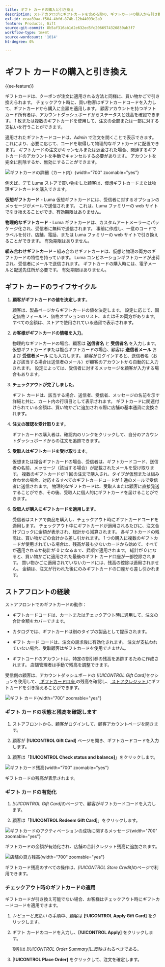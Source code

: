 ```yaml
---
title: ギフト カードの購入と引き換え
description: ストアカタログにギフトカードを含める際の、ギフトカードの購入から引き換えまでのライフサイクルについて説明します。
exl-id: ecaa39aa-f504-4bfd-874b-12b44093c2a9
feature: Products, Gift
source-git-commit: 8b5af316ab1d2e632ed5fc2066974326830ab3f7
workflow-type: tm+mt
source-wordcount: '1014'
ht-degree: 0%

---
```


# ギフト カードの購入と引き換え

{{ee-feature}}

ギフトカードは、クーポンが注文に適用される方法と同様に、買い物かごで引き換えられます。 チェックアウト時に、買い物客はギフトカードコードを入力して、ギフトカードから購入に金額を適用します。 顧客アカウントを持つギフトカード所有者は、アカウントダッシュボードからステータスと残高を確認できます。 1 枚または複数のギフトカードを使用して、注文の全部または一部に対する支払いを行うことができます。

適用されたギフトカードコードは、_Admin_ で注文を開くことで表示できます。これにより、必要に応じて、コードを取得して物理的なギフトカードに配置できます。 ギフトカードの注文がキャンセルまたは返金された場合、関連するギフトカードのアカウントを手動でキャンセルする必要があります。 アカウントを完全に削除するか、無効にすることができます。

![ ギフトカードの詳細（カート内） ](./assets/storefront-gift-card-order-customer-account.png){width="700" zoomable="yes"}

例えば、デモ Luma ストアで買い物をした顧客は、仮想ギフトカードまたは物理ギフトカードを購入できます。

**仮想ギフトカード** - Luma 仮想ギフトカードには、受信者に対するオプションのメッセージがメールで送信されます。 これは、Luma ファミリーの web サイトで引き換えることができ、有効期限はありません。

**物理的なギフトカード** - Luma ギフトカードは、カスタムアートメーラーにパッケージ化され、受信者に無料で送信されます。 事前に作成し、一意のコードでラベルを付け、店舗、電話、または Luma ファミリーの web サイトで引き換えることができます。 有効期限はありません。

**組み合わせギフトカード** – 組み合わせギフトカードは、仮想と物理の両方のギフトカードの特性を持っています。 Luma コンビネーションギフトカードが出荷され、受信者にメールで送信されます。 ギフトカードの購入時には、電子メールと配送先住所が必要です。 有効期限はありません。

## ギフト カードのライフサイクル

1. **顧客がギフトカードの値を決定します**。

   顧客は、製品ページからギフトカードの値を決定します。 設定に応じて、固定価格フィールド、価格オプションのリスト、またはその両方があります。 すべての金額は、ストアで使用されている通貨で表示されます。

1. **お客様がギフトカードの情報を入力**。

   物理的なギフトカードの場合、顧客は **送信者名** と **受信者名** を入力します。 仮想ギフトカードまたは複合ギフトカードの場合、顧客は **送信者メール** および **受信者メール** にも入力します。 顧客がログインすると、送信者名（および該当する場合は送信者のメール）が顧客のアカウントから自動的に入力されます。 設定によっては、受信者に対するメッセージを顧客が入力する場合もあります。

1. **チェックアウトが完了しました**。

   ギフト カードは、該当する場合、送信者、受信者、メッセージの名前を示す詳細と共に、カート内の行項目として表示されます。 ギフトカードに関連付けられている金額は、買い物かごに追加される際に店舗の基本通貨に変換されます。

1. **注文の確認を受け取ります**。

   ギフトカードの購入者は、確認内のリンクをクリックして、自分のアカウントダッシュボードからの注文を追跡できます。

1. **受取人はギフトカードを受け取ります**。

   仮想または複合ギフトカードの場合、受信者は、ギフトカードコード、送信者の名前、メッセージ（該当する場合）が記載されたメールを受け取ります。 複数のギフトカードが 1 回の注文で購入され、タイプが仮想または組み合わせの場合、対応するすべてのギフトカードコードが 1 通のメールで受信者に送信されます。 物理的なギフトカードは、受取人または顧客に直接発送することができ、その後、受取人に個人的にギフトカードを届けることができます。

1. **受取人が購入にギフトカードを適用します**。

   受信者はストアで商品を購入し、チェックアウト時にギフトカードコードを適用します。 チェックアウト中にギフトカードが適用されるたびに、注文合計ブロックに金額が表示され、総計から減算されます。 各ギフトカードの残高は、買い物かごの合計から差し引かれます。 1 つの購入に複数のギフトカードが使用されている場合は、残高が最も少ないカードから始めて、すべてが適用されるか総計が 0 になるまで、昇順で適用されます。 総計が 0 になると、買い物かごに適用された最後のギフト カード口座が一部控除されます。 買い物かごに適用されていないカードには、残高の控除は適用されません。 金額は、注文が行われた後にのみギフトカードの口座から差し引かれます。

## ストアフロントの経験

ストアフロントでのギフトカードの動作：

- ギフトカードコードは、カートまたはチェックアウト時に適用して、注文の合計金額をカバーできます。

- カタログでは、ギフトカードは別のタイプの製品として提示されます。

- ギフト カード コードは、注文の請求後に有効化されます。 注文が支払われていない場合、受取顧客はギフトカードを使用できません。

- ギフトコードのアカウントは、特定の割引券の残高を追跡するために作成されます。 店舗管理者は手動で残高を調整できます。

受信側の顧客は、アカウントダッシュボードの _[!UICONTROL Gift Card]_&#x200B;セクションを使用して、[ ギフトカード口座 ](product-gift-card-accounts.md) の残高を確認し、[ ストアクレジット ](../customers/store-credit-using.md) にギフトカードを引き換えることができます。

![ ギフト カード ](./assets/account-dashboard-gift-card.png){width="700" zoomable="yes"}

### ギフト カードの状態と残高を確認します

1. ストアフロントから、顧客がログインして、顧客アカウントページを開きます。

1. 顧客が **[!UICONTROL Gift Card]** ページを開き、ギフトカードコードを入力します。

1. 顧客は「**[!UICONTROL Check status and balance]**」をクリックします。

![ ギフトカード残高 ](./assets/gift-balance.png){width="700" zoomable="yes"}

ギフトカードの残高が表示されます。

### ギフト カードの有効化

1. _[!UICONTROL Gift Card]_&#x200B;のページで、顧客がギフトカードコードを入力します。

1. 顧客は「**[!UICONTROL Redeem Gift Card]**」をクリックします。

![ ギフトカードのアクティベーションの成功に関するメッセージ ](./assets/gift-redeemed-balance.png){width="700" zoomable="yes"}

ギフトカードの金額が有効化され、店舗の合計クレジット残高に追加されます。

![ 店舗の貸方残高 ](./assets/store-credit.png){width="700" zoomable="yes"}

ギフトカード残高のすべての操作は、_[!UICONTROL Store Credit]_&#x200B;のページで利用できます。

### チェックアウト時のギフトカードの適用

ギフトカードが引き換え可能でない場合、お客様はチェックアウト時にギフトカードコードを適用できます。

1. _レビューと支払い_ の手順中、顧客は **[!UICONTROL Apply Gift Card]** をクリックします。

1. ギフト カードのコードを入力し、**[!UICONTROL Apply]** をクリックします。

   割引は _[!UICONTROL Order Summary]_&#x200B;に反映されるべきである。

1. **[!UICONTROL Place Order]** をクリックして、注文を確定します。
